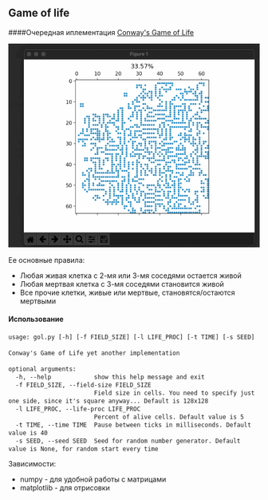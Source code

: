 ## Game of life

####Очередная иплементация [Conway's Game of Life](https://en.wikipedia.org/wiki/Conway%27s_Game_of_Life)

![game of life](./gol.gif)

Ее основные правила:

* Любая живая клетка с 2-мя или 3-мя соседями остается живой
* Любая мертвая клетка с 3-мя соседями становится живой
* Все прочие клетки, живые или мертвые, становятся/остаются мертвыми

#### Использование
```
usage: gol.py [-h] [-f FIELD_SIZE] [-l LIFE_PROC] [-t TIME] [-s SEED]

Conway's Game of Life yet another implementation

optional arguments:
  -h, --help            show this help message and exit
  -f FIELD_SIZE, --field-size FIELD_SIZE
                        Field size in cells. You need to specify just one side, since it's square anyway... Default is 128x128
  -l LIFE_PROC, --life-proc LIFE_PROC
                        Percent of alive cells. Default value is 5
  -t TIME, --time TIME  Pause between ticks in milliseconds. Default value is 40
  -s SEED, --seed SEED  Seed for random number generator. Default value is None, for random start every time
```

Зависимости:  

* numpy - для удобной работы с матрицами
* matplotlib - для отрисовки